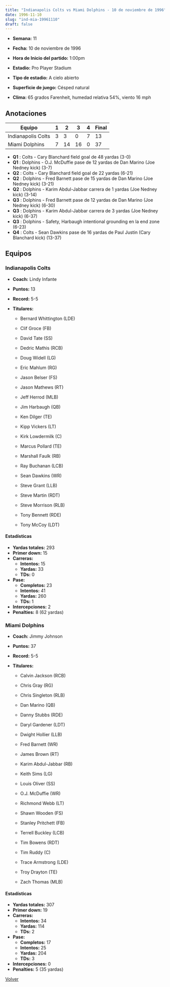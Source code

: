 ```yaml
---
title: "Indianapolis Colts vs Miami Dolphins - 10 de noviembre de 1996"
date: 1996-11-10
slug: "ind-mia-19961110"
draft: false
---
```


* **Semana:** 11
* **Fecha:** 10 de noviembre de 1996

* **Hora de Inicio del partido:** 1:00pm
* **Estadio:** Pro Player Stadium
* **Tipo de estadio:** A cielo abierto
* **Superficie de juego:** Césped natural
* **Clima:** 65 grados Farenheit, humedad relativa 54%, viento 16 mph





## Anotaciones
| Equipo | 1 | 2 | 3 | 4 | Final |
|--------|---|---|---|---|-------|
| Indianapolis Colts  | 3 | 3 | 0 | 7  | 13 |
| Miami Dolphins  | 7 | 14 | 16 | 0  | 37 |
* **Q1** : Colts - Cary Blanchard field goal de 48 yardas (3-0)
* **Q1** : Dolphins - O.J. McDuffie pase de 12 yardas de Dan Marino (Joe Nedney kick) (3-7)
* **Q2** : Colts - Cary Blanchard field goal de 22 yardas (6-21)
* **Q2** : Dolphins - Fred Barnett pase de 15 yardas de Dan Marino (Joe Nedney kick) (3-21)
* **Q2** : Dolphins - Karim Abdul-Jabbar carrera de 1 yardas (Joe Nedney kick) (3-14)
* **Q3** : Dolphins - Fred Barnett pase de 12 yardas de Dan Marino (Joe Nedney kick) (6-30)
* **Q3** : Dolphins - Karim Abdul-Jabbar carrera de 3 yardas (Joe Nedney kick) (6-37)
* **Q3** : Dolphins - Safety, Harbaugh intentional grounding en la end zone (6-23)
* **Q4** : Colts - Sean Dawkins pase de 16 yardas de Paul Justin (Cary Blanchard kick) (13-37)


## Equipos


### Indianapolis Colts
* **Coach:** Lindy Infante
* **Puntos:** 13
* **Record:** 5-5
* **Titulares:** 

  * Bernard Whittington (LDE) 

  * Clif Groce (FB) 

  * David Tate (SS) 

  * Dedric Mathis (RCB) 

  * Doug Widell (LG) 

  * Eric Mahlum (RG) 

  * Jason Belser (FS) 

  * Jason Mathews (RT) 

  * Jeff Herrod (MLB) 

  * Jim Harbaugh (QB) 

  * Ken Dilger (TE) 

  * Kipp Vickers (LT) 

  * Kirk Lowdermilk (C) 

  * Marcus Pollard (TE) 

  * Marshall Faulk (RB) 

  * Ray Buchanan (LCB) 

  * Sean Dawkins (WR) 

  * Steve Grant (LLB) 

  * Steve Martin (RDT) 

  * Steve Morrison (RLB) 

  * Tony Bennett (RDE) 

  * Tony McCoy (LDT) 

#### Estadísticas
* **Yardas totales:** 293
* **Primer down:** 15
* **Carreras:**
  * **Intentos:** 15
  * **Yardas:** 33
  * **TDs:** 0
* **Pase:**
  * **Completos:** 23
  * **Intentos:** 41
  * **Yardas:** 260
  * **TDs:** 1
* **Intercepciones:** 2
* **Penalties:** 8 (62 yardas)

### Miami Dolphins
* **Coach:** Jimmy Johnson
* **Puntos:** 37
* **Record:** 5-5
* **Titulares:** 

  * Calvin Jackson (RCB) 

  * Chris Gray (RG) 

  * Chris Singleton (RLB) 

  * Dan Marino (QB) 

  * Danny Stubbs (RDE) 

  * Daryl Gardener (LDT) 

  * Dwight Hollier (LLB) 

  * Fred Barnett (WR) 

  * James Brown (RT) 

  * Karim Abdul-Jabbar (RB) 

  * Keith Sims (LG) 

  * Louis Oliver (SS) 

  * O.J. McDuffie (WR) 

  * Richmond Webb (LT) 

  * Shawn Wooden (FS) 

  * Stanley Pritchett (FB) 

  * Terrell Buckley (LCB) 

  * Tim Bowens (RDT) 

  * Tim Ruddy (C) 

  * Trace Armstrong (LDE) 

  * Troy Drayton (TE) 

  * Zach Thomas (MLB) 

#### Estadísticas
* **Yardas totales:** 307
* **Primer down:** 19
* **Carreras:**
  * **Intentos:** 34
  * **Yardas:** 114
  * **TDs:** 2
* **Pase:**
  * **Completos:** 17
  * **Intentos:** 25
  * **Yardas:** 204
  * **TDs:** 3
* **Intercepciones:** 0
* **Penalties:** 5 (35 yardas)


[Volver](/historia/1996)
